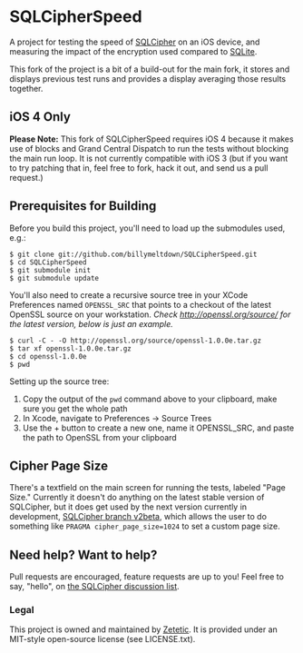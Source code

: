 # SQLCipherSpeed

A project for testing the speed of [SQLCipher](http://github.com/sjlombardo/sqlcipher) on an iOS device, and measuring the impact of the encryption used compared to [SQLite](http://www.sqlite.org).

This fork of the project is a bit of a build-out for the main fork, it stores and displays previous test runs and provides a display averaging those results together. 

## iOS 4 Only

**Please Note:** This fork of SQLCipherSpeed requires iOS 4 because it makes use of blocks and Grand Central Dispatch to run the tests without blocking the main run loop. It is not currently compatible with iOS 3 (but if you want to try patching that in, feel free to fork, hack it out, and send us a pull request.)

## Prerequisites for Building

Before you build this project, you'll need to load up the submodules used, e.g.:

    $ git clone git://github.com/billymeltdown/SQLCipherSpeed.git
    $ cd SQLCipherSpeed
    $ git submodule init
    $ git submodule update
    
You'll also need to create a recursive source tree in your XCode Preferences named `OPENSSL_SRC` that points to a checkout of the latest OpenSSL source on your workstation. *Check http://openssl.org/source/ for the latest version, below is just an example.*

    $ curl -C - -O http://openssl.org/source/openssl-1.0.0e.tar.gz
    $ tar xf openssl-1.0.0e.tar.gz
    $ cd openssl-1.0.0e
    $ pwd

Setting up the source tree:

1. Copy the output of the `pwd` command above to your clipboard, make sure you get the whole path
2. In Xcode, navigate to Preferences -> Source Trees
3. Use the + button to create a new one, name it OPENSSL_SRC, and paste the path to OpenSSL from your clipboard

## Cipher Page Size

There's a textfield on the main screen for running the tests, labeled "Page Size." Currently it doesn't do anything on the latest stable version of SQLCipher, but it does get used by the next version currently in development, [SQLCipher branch v2beta](https://github.com/sjlombardo/sqlcipher/tree/v2beta), which allows the user to do something like `PRAGMA cipher_page_size=1024` to set a custom page size.

## Need help? Want to help?

Pull requests are encouraged, feature requests are up to you! Feel free to say, "hello", on [the SQLCipher discussion list](http://groups.google.com/group/sqlcipher).

### Legal

This project is owned and maintained by [Zetetic](http://zetetic.net). It is provided under an MIT-style open-source license (see LICENSE.txt).

